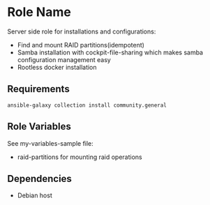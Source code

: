 Role Name
=========
Server side role for installations and configurations:
- Find and mount RAID partitions(idempotent)
- Samba installation with cockpit-file-sharing which makes samba configuration management easy
- Rootless docker installation

Requirements
------------
``` shell
ansible-galaxy collection install community.general
```

Role Variables
--------------
See my-variables-sample file:
- raid-partitions for mounting raid operations

Dependencies
------------
- Debian host